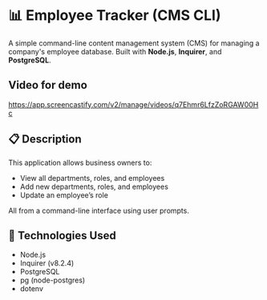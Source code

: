 # 📊 Employee Tracker (CMS CLI)

A simple command-line content management system (CMS) for managing a company's employee database. Built with **Node.js**, **Inquirer**, and **PostgreSQL**.

## Video for demo
https://app.screencastify.com/v2/manage/videos/q7Ehmr6LfzZoRGAW00Hc


## 📋 Description

This application allows business owners to:

- View all departments, roles, and employees
- Add new departments, roles, and employees
- Update an employee’s role

All from a command-line interface using user prompts.

## 🧰 Technologies Used

- Node.js
- Inquirer (v8.2.4)
- PostgreSQL
- pg (node-postgres)
- dotenv